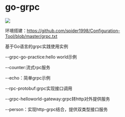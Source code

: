 # go-grpc
![](https://upload-images.jianshu.io/upload_images/1456103-d058dcea9171755f.png?imageMogr2/auto-orient/strip%7CimageView2/2/w/552/format/webp)

环境搭建：https://github.com/spider1998/Configuration-Tool/blob/master/grpc.txt

基于Go语言的grpc实践使用实例

--grpc-go-practice:hello world示例

--counter:流式rpc服务

--echo：简单grpc示例

--rpc-protobuf:grpc实现接口调用

--grpc-helloworld-gateway:grpc转http对外提供服务

--person：实现http-grpc结合，提供双类型接口服务


